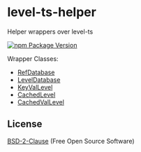 # level-ts-helper

Helper wrappers over level-ts

[![npm Package Version](https://img.shields.io/npm/v/@beenotung/level-ts-helper.svg?maxAge=3600)](https://www.npmjs.com/package/@beenotung/level-ts-helper)

Wrapper Classes:
 - [RefDatabase<T>](./src/ref-database.ts)
 - [LevelDatabase](./src/level-database.ts)
 - [KeyValLevel](./src/key-val-level.ts)
 - [CachedLevel<T>](./src/cached-val-level.ts)
 - [CachedValLevel](./src/cached-val-level.ts)

## License
[BSD-2-Clause](./LICENSE) (Free Open Source Software)
